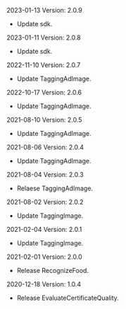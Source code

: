 2023-01-13 Version: 2.0.9
- Update sdk.

2023-01-11 Version: 2.0.8
- Update sdk.

2022-11-10 Version: 2.0.7
- Update TaggingAdImage.

2022-10-17 Version: 2.0.6
- Update TaggingAdImage.

2021-08-10 Version: 2.0.5
- Update TaggingAdImage.

2021-08-06 Version: 2.0.4
- Update TaggingAdImage.

2021-08-04 Version: 2.0.3
- Relaese TaggingAdImage.

2021-08-02 Version: 2.0.2
- Update TaggingImage.

2021-02-04 Version: 2.0.1
- Update TaggingImage.

2021-02-01 Version: 2.0.0
- Release RecognizeFood.

2020-12-18 Version: 1.0.4
- Release EvaluateCertificateQuality.

